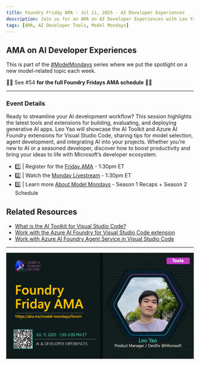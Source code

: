 ```yaml
---
title: Foundry Friday AMA · Jul 11, 2025 · AI Developer Experiences
description: Join us for an AMA on AI Developer Experiences with Leo Yao.
tags: [AMA, AI Developer Tools, Model Mondays]
---
```


## AMA on AI Developer Experiences

This is part of the [#ModelMondays](https://aka.ms/model-mondays) series where we put the spotlight on a new model-related topic each week.

🌟🌟 See #54 **for the full Foundry Fridays AMA schedule** 🌟🌟

---

### Event Details

Ready to streamline your AI development workflow? This session highlights the latest tools and extensions for building, evaluating, and deploying generative AI apps. Leo Yao will showcase the AI Toolkit and Azure AI Foundry extensions for Visual Studio Code, sharing tips for model selection, agent development, and integrating AI into your projects. Whether you’re new to AI or a seasoned developer, discover how to boost productivity and bring your ideas to life with Microsoft’s developer ecosystem.

- 1️⃣ | Register for the [Friday AMA](https://discord.gg/azureaifoundry?event=1382861578201858058) - 1:30pm ET
- 2️⃣ | Watch the [Monday Livestream](https://developer.microsoft.com/en-us/reactor/events/26108/) - 1:30pm ET
- 3️⃣ | Learn more [About Model Mondays](https://aka.ms/model-mondays) - Season 1 Recaps + Season 2 Schedule

## Related Resources

- [What is the AI Toolkit for Visual Studio Code?](https://learn.microsoft.com/en-us/windows/ai/toolkit/)
- [Work with the Azure AI Foundry for Visual Studio Code extension](https://learn.microsoft.com/en-us/azure/ai-foundry/how-to/develop/get-started-projects-vs-code)
- [Work with Azure AI Foundry Agent Service in Visual Studio Code](https://learn.microsoft.com/en-us/azure/ai-foundry/how-to/develop/vs-code-agents)

---

![Banner](../img/S2-E4-AMA.png)
